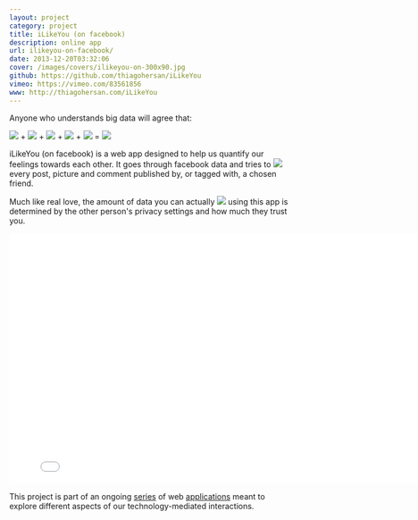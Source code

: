 ```yaml
---
layout: project
category: project
title: iLikeYou (on facebook)
description: online app
url: ilikeyou-on-facebook/
date: 2013-12-20T03:32:06
cover: /images/covers/ilikeyou-on-300x90.jpg
github: https://github.com/thiagohersan/iLikeYou
vimeo: https://vimeo.com/83561856
www: http://thiagohersan.com/iLikeYou
---
```

Anyone who understands big data will agree that: 

![](like.png) + ![](like.png) + ![](like.png) + ![](like.png) + ![](like.png) = ![](heart.png)

iLikeYou (on facebook) is a web app designed to help us quantify our feelings towards each other. It goes through facebook data and tries to ![](like.png) every post, picture and comment published by, or tagged with, a chosen friend.

Much like real love, the amount of data you can actually ![](like.png) using this app is determined by the other person's privacy settings and how much they trust you.

<div class="video-wrapper">
    <iframe src="//player.vimeo.com/video/83561856?title=0&amp;byline=0&amp;portrait=0" width="800" height="449" frameborder="0" webkitallowfullscreen="" mozallowfullscreen="" allowfullscreen=""></iframe>
</div>

This project is part of an ongoing [series](/project/ilikeme-on-facebook/ ) of web [applications](/project/ulikeme-on-facebook/) meant to explore different aspects of our technology-mediated interactions.
